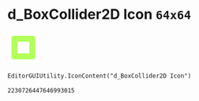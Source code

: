 # d_BoxCollider2D Icon `64x64`
<img src="/img/d_BoxCollider2D%20Icon.png" width=64 height=64>

``` CSharp
EditorGUIUtility.IconContent("d_BoxCollider2D Icon")
```
```
2230726447646993015
```
